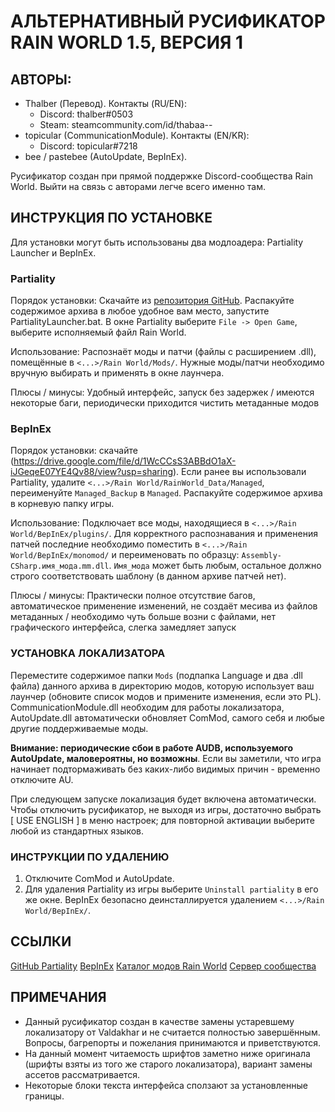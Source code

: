 

# АЛЬТЕРНАТИВНЫЙ РУСИФИКАТОР RAIN WORLD 1.5, ВЕРСИЯ 1

## АВТОРЫ:
* Thalber (Перевод). Контакты (RU/EN):
	* Discord:	thalber#0503
	* Steam:  	steamcommunity.com/id/thabaa--
* topicular (CommunicationModule). Контакты (EN/KR):
	* Discord: topicular#7218
* bee / pastebee (AutoUpdate, BepInEx).

Русификатор создан при прямой поддержке Discord-сообщества Rain World. Выйти на связь с авторами легче всего именно там.

## ИНСТРУКЦИЯ ПО УСТАНОВКЕ

Для установки могут быть использованы два модлоадера: Partiality Launcher и BepInEx.

### Partiality
Порядок установки: Скачайте из [репозитория GitHub](https://github.com/PartialityModding/PartialityLauncher). Распакуйте содержимое архива в любое удобное вам место, запустите PartialityLauncher.bat. В окне Partiality выберите `File -> Open Game`, выберите исполняемый файл Rain World.

Использование: Распознаёт моды и патчи (файлы с расширением .dll), помещённые в `<...>/Rain World/Mods/`. Нужные моды/патчи необходимо вручную выбирать и применять в окне лаунчера.

Плюсы / минусы: Удобный интерфейс, запуск без задержек / имеются некоторые баги, периодически приходится чистить метаданные модов

### BepInEx
Порядок установки: скачайте (https://drive.google.com/file/d/1WcCCsS3ABBdO1aX-iJGeqeE07YE4Qv88/view?usp=sharing). Если ранее вы использовали Partiality, удалите `<...>/Rain World/RainWorld_Data/Managed`, переименуйте `Managed_Backup` в `Managed`. Распакуйте содержимое архива в корневую папку игры.

Использование: Подключает все моды, находящиеся в `<...>/Rain World/BepInEx/plugins/`. Для корректного распознавания и применения патчей последние необходимо поместить в `<...>/Rain World/BepInEx/monomod/` и переименовать по образцу: `Assembly-CSharp.имя_мода.mm.dll`. `Имя_мода` может быть любым, остальное должно строго соответствовать шаблону (в данном архиве патчей нет).

Плюсы / минусы: Практически полное отсутствие багов, автоматическое применение изменений, не создаёт месива из файлов метаданных / необходимо чуть больше возни с файлами, нет графического интерфейса, слегка замедляет запуск

### УСТАНОВКА ЛОКАЛИЗАТОРА

Переместите содержимое папки `Mods` (подпапка Language и два .dll файла) данного архива в директорию модов, которую использует ваш лаунчер (обновите список модов и примените изменения, если это PL). CommunicationModule.dll необходим для работы локализатора, AutoUpdate.dll автоматически обновляет ComMod, самого себя и любые другие поддерживаемые моды.

**Внимание: периодические сбои в работе AUDB, используемого AutoUpdate, маловероятны, но возможны**. Если вы заметили, что игра начинает подтормаживать без каких-либо видимых причин - временно отключите AU.

При следующем запуске локализация будет включена автоматически. Чтобы отключить русификатор, не выходя из игры, достаточно выбрать [ USE ENGLISH ] в меню настроек; для повторной активации выберите любой из стандартных языков.


###	ИНСТРУКЦИИ ПО УДАЛЕНИЮ

1)	Отключите ComMod и AutoUpdate.
2)	Для удаления Partiality из игры выберите `Uninstall partiality` в его же окне. BepInEx безопасно деинсталлируется удалением `<...>/Rain World/BepInEx/`.


##	ССЫЛКИ

[GitHub Partiality](https://github.com/PartialityModding/PartialityLauncher)
[BepInEx](https://drive.google.com/file/d/1WcCCsS3ABBdO1aX-iJGeqeE07YE4Qv88/view?usp=sharing)
[Каталог модов Rain World](raindb.net)
[Сервер сообщества](discord.gg/rainworld)


## ПРИМЕЧАНИЯ

* Данный русификатор создан в качестве замены устаревшему локализатору от Valdakhar и не считается полностью завершённым. Вопросы, багрепорты и пожелания принимаются и приветствуются.
* На данный момент читаемость шрифтов заметно ниже оригинала (шрифты взяты из того же старого локализатора), вариант замены ассетов рассматривается.
* Некоторые блоки текста интерфейса сползают за установленные границы.
